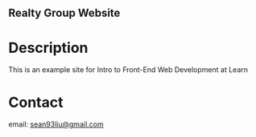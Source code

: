 Realty Group Website
---------------------

# Description

This is an example site for Intro to Front-End Web Development at Learn

# Contact

email: sean93liu@gmail.com